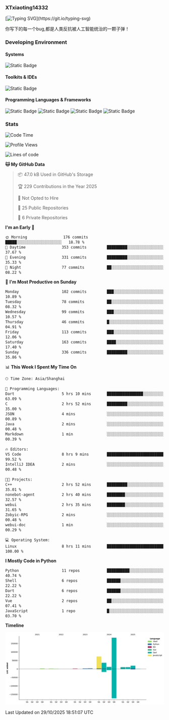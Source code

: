 ### XTxiaoting14332

[![Typing SVG](https://readme-typing-svg.herokuapp.com?font=JetBrians+Mono&pause=1000&random=false&width=435&lines=Hello+World!)](https://git.io/typing-svg)

你写下的每一个bug,都是人类反抗被人工智能统治的一颗子弹！

### Developing Environment

#### Systems

![Static Badge](https://img.shields.io/badge/Ubuntu-%20?style=flat-square&logo=ubuntu&logoColor=white&color=E34F26)

#### Toolkits & IDEs

![Static Badge](https://img.shields.io/badge/Visual%20Studio%20Code-%20?style=flat-square&logo=visualstudiocode&logoColor=white&color=blue)

#### Programming Languages & Frameworks

![Static Badge](https://img.shields.io/badge/Dart-%20?style=flat-square&logo=dart&logoColor=white&color=0175C2)
![Static Badge](https://img.shields.io/badge/Flutter-%20?style=flat-square&logo=flutter&logoColor=white&color=02569B)
![Static Badge](https://img.shields.io/badge/Python-%20?style=flat-square&logo=python&logoColor=white&color=E7A781)
![Static Badge](https://img.shields.io/badge/Bash%20Shell-%20?style=flat-square&logo=shell&logoColor=white&color=49D868)

### Stats

<!--START_SECTION:waka-->
![Code Time](http://img.shields.io/badge/Code%20Time-465%20hrs%2022%20mins-blue)

![Profile Views](http://img.shields.io/badge/Profile%20Views-1-blue)

![Lines of code](https://img.shields.io/badge/From%20Hello%20World%20I%27ve%20Written-351.8%20thousand%20lines%20of%20code-blue)

**🐱 My GitHub Data** 

> 📦 47.0 kB Used in GitHub's Storage 
 > 
> 🏆 229 Contributions in the Year 2025
 > 
> 🚫 Not Opted to Hire
 > 
> 📜 25 Public Repositories 
 > 
> 🔑 6 Private Repositories 
 > 
**I'm an Early 🐤** 

```text
🌞 Morning                176 commits         █████░░░░░░░░░░░░░░░░░░░░   18.78 % 
🌆 Daytime                353 commits         █████████░░░░░░░░░░░░░░░░   37.67 % 
🌃 Evening                331 commits         █████████░░░░░░░░░░░░░░░░   35.33 % 
🌙 Night                  77 commits          ██░░░░░░░░░░░░░░░░░░░░░░░   08.22 % 
```
📅 **I'm Most Productive on Sunday** 

```text
Monday                   102 commits         ███░░░░░░░░░░░░░░░░░░░░░░   10.89 % 
Tuesday                  78 commits          ██░░░░░░░░░░░░░░░░░░░░░░░   08.32 % 
Wednesday                99 commits          ███░░░░░░░░░░░░░░░░░░░░░░   10.57 % 
Thursday                 46 commits          █░░░░░░░░░░░░░░░░░░░░░░░░   04.91 % 
Friday                   113 commits         ███░░░░░░░░░░░░░░░░░░░░░░   12.06 % 
Saturday                 163 commits         ████░░░░░░░░░░░░░░░░░░░░░   17.40 % 
Sunday                   336 commits         █████████░░░░░░░░░░░░░░░░   35.86 % 
```


📊 **This Week I Spent My Time On** 

```text
🕑︎ Time Zone: Asia/Shanghai

💬 Programming Languages: 
Dart                     5 hrs 10 mins       ████████████████░░░░░░░░░   63.09 % 
C                        2 hrs 52 mins       █████████░░░░░░░░░░░░░░░░   35.00 % 
JSON                     4 mins              ░░░░░░░░░░░░░░░░░░░░░░░░░   00.89 % 
Java                     2 mins              ░░░░░░░░░░░░░░░░░░░░░░░░░   00.48 % 
Markdown                 1 min               ░░░░░░░░░░░░░░░░░░░░░░░░░   00.39 % 

🔥 Editors: 
VS Code                  8 hrs 9 mins        █████████████████████████   99.52 % 
IntelliJ IDEA            2 mins              ░░░░░░░░░░░░░░░░░░░░░░░░░   00.48 % 

🐱‍💻 Projects: 
C++                      2 hrs 52 mins       █████████░░░░░░░░░░░░░░░░   35.01 % 
nonebot-agent            2 hrs 40 mins       ████████░░░░░░░░░░░░░░░░░   32.57 % 
webui                    2 hrs 35 mins       ████████░░░░░░░░░░░░░░░░░   31.65 % 
Zobyic-RPG               2 mins              ░░░░░░░░░░░░░░░░░░░░░░░░░   00.48 % 
webui-doc                1 min               ░░░░░░░░░░░░░░░░░░░░░░░░░   00.29 % 

💻 Operating System: 
Linux                    8 hrs 11 mins       █████████████████████████   100.00 % 
```

**I Mostly Code in Python** 

```text
Python                   11 repos            ██████████░░░░░░░░░░░░░░░   40.74 % 
Shell                    6 repos             ██████░░░░░░░░░░░░░░░░░░░   22.22 % 
Dart                     6 repos             ██████░░░░░░░░░░░░░░░░░░░   22.22 % 
Vue                      2 repos             ██░░░░░░░░░░░░░░░░░░░░░░░   07.41 % 
JavaScript               1 repo              █░░░░░░░░░░░░░░░░░░░░░░░░   03.70 % 
```



**Timeline**

![Lines of Code chart](https://raw.githubusercontent.com/XTxiaoting14332/XTxiaoting14332/main/assets/bar_graph.png)


 Last Updated on 29/10/2025 18:51:07 UTC
<!--END_SECTION:waka-->